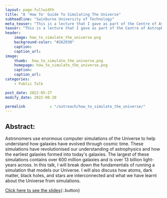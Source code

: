 ```yaml
---
layout: page-fullwidth
title: "A 'How To' Guide To Simulating The Universe"
subheadline: "Swinburne University of Technology"
meta_teaser: "This is a lecture that I gave as part of the Centre of Astrophysics and Supercomputing 2022 public lecture series."
teaser: "This is a lecture that I gave as part of the Centre of Astrophysics and Supercomputing 2022 public lecture series."
header:
    image: how_to_simulate_the_universe.png
    background-color: "#262930"
    caption: 
    caption_url:
image:
    thumb:  how_to_simulate_the_universe.png
    homepage: how_to_simulate_the_universe.png
    caption:
    caption_url:
categories:
    - Public Talk

post_date: 2022-05-27
modify_date: 2022-08-20

permalink           : "/outreach/how_to_simulate_the_universe/"
---
```



 
## Abstract: 
Astronomers use enormous computer simulations of the Universe to help understand how galaxies have evolved through cosmic time. These simulations have revolutionised our understanding of astrophysics and how the earliest galaxies formed into today's galaxies. The largest of these simulations contains over 600 million galaxies and is over 13 billion light-years across. In this talk, I will break down the fundamentals of running a simulation that models our Universe. I will also discuss how atoms, dark matter, black holes, and stars are interconnected and what we have learnt about the Universe from simulations.
    
[Click here to see the slides](/documents/talks/2022-05-27-Simulations_CAS_Public_Talk.pdf){:.button}


